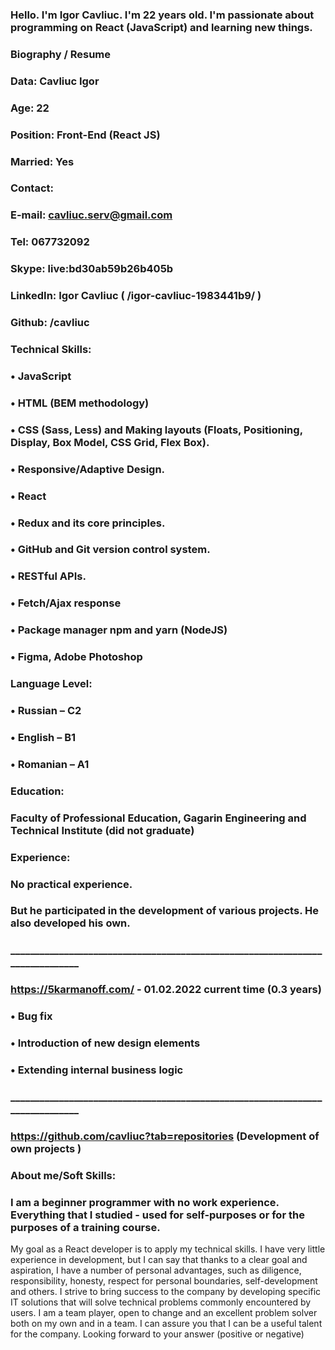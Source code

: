 ### Hello. I'm Igor Cavliuc. I'm 22 years old. I'm passionate about programming on React (JavaScript) and learning new things.
### Biography / Resume
### Data: Cavliuc Igor 
### Age: 22  
### Position: Front-End (React JS) 
### Married: Yes
### Contact:
### E-mail: cavliuc.serv@gmail.com
### Tel: 067732092
### Skype: live:bd30ab59b26b405b
### LinkedIn: Igor Cavliuc ( /igor-cavliuc-1983441b9/ )   
### Github: /cavliuc
### Technical Skills:
### •	JavaScript
### •	HTML (BEM methodology)
### •	CSS (Sass, Less) and Making layouts (Floats, Positioning, Display, Box Model, CSS Grid, Flex Box).
### •	Responsive/Adaptive Design.
### •	React
### •	Redux and its core principles. 
### •	GitHub and Git version control system.
### •	RESTful APIs.
### •	Fetch/Ajax response
### •	Package manager npm and yarn (NodeJS)
### •	Figma, Adobe Photoshop
### Language Level:
### •	Russian – C2
### •	English – B1
### •	Romanian – A1
### Education:
### Faculty of Professional Education, Gagarin Engineering and Technical Institute (did not graduate)
### Experience:
### No practical experience.
### But he participated in the development of various projects. He also developed his own.
### ______________________________________________________________________________
### https://5karmanoff.com/ - 01.02.2022 current time (0.3 years)
### •	Bug fix
### •	Introduction of new design elements
### •	Extending internal business logic
### ______________________________________________________________________________
### https://github.com/cavliuc?tab=repositories (Development of own projects )
### About me/Soft Skills:
### I am a beginner programmer with no work experience. Everything that I studied - used for self-purposes or for the purposes of a training course.
My goal as a React developer is to apply my technical skills. I have very little experience in development, but I can say that thanks to a clear goal and aspiration, I have a number of personal advantages, such as diligence, responsibility, honesty, respect for personal boundaries, self-development and others.
I strive to bring success to the company by developing specific IT solutions that
will solve technical problems commonly encountered by users.
I am a team player, open to change and an excellent problem solver both on my own and in a team. I can assure you that I can be a useful talent for the company.
Looking forward to your answer (positive or negative)


